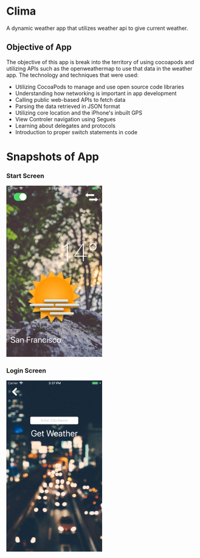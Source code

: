 # Clima
A dynamic weather app that utilizes weather api to give current weather.

## Objective of App
The objective of this app is break into the territory of using cocoapods and utilizing APIs such as the openweathermap to use that data in the weather app. The technology and techniques that were used:

* Utilizing CocoaPods to manage and use open source code libraries
* Understanding how networking is important in app development
* Calling public web-based APIs to fetch data
* Parsing the data retrieved in JSON format
* Utilizing core location and the iPhone's inbuilt GPS
* View Controler navigation using Segues
* Learning about delegates and protocols 
* Introduction to proper switch statements in code

# Snapshots of App

### Start Screen
<img src="/Images/start-screen.png" alt="Start Screen" width="50%" height="50%">



### Login Screen
<img src="/Images/getWeather-screen.png" alt="Get Weather Screen" width="50%" height="50%">

